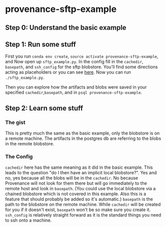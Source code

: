 # provenance-sftp-example

## Step 0: Understand the basic example

## Step 1: Run some stuff

First you run `conda env create`, `source activate provenance-sftp-example`, and
Now open up `sftp_example.py`. In the config fill in the `cachedir`, `basepath`,
and `ssh_config` for the sftp blobstore. You'll find some directions acting as
placeholders or you can see [here](#the-config). Now you can run
`./sftp_example.py`.

Then you can explore how the artifacts and blobs were saved in your specified
`cachedir`,`basepath`, and in `psql provenance-sftp-example`.

## Step 2: Learn some stuff

### The gist
This is pretty much the same as the basic example, only the blobstore is on a
remote machine. The artifacts in the postgres db are referring to the blobs in
the remote blobstore.

### The Config
`cachedir` here has the same meaning as it did in the basic example. This leads
to the question "do I then have an implicit local blobstore?". Yes and no, yes
because all the blobs will be in the `cachedir`. No because Provenance will not
look for them there but will go immediately to the remote host and look in
`basepath`. (You could use the local blobstore via a chained blobstore which is
not covered in this example. Also this is a feature that should probably be
added so it's automatic.) `basepath` is the path to the blobstore on the remote
machine. While `cachedir` will be created for you if it doesn't exist,
`basepath` won't be so make sure you create it. `ssh_config` is relatively
straight forward as it is the standard things you need to ssh onto a machine.
